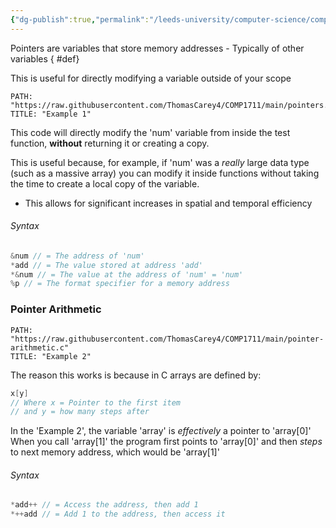 ```yaml
---
{"dg-publish":true,"permalink":"/leeds-university/computer-science/compulsory-modules/procedural-programming/pointers/"}
---
```


Pointers are variables that store memory addresses
	- Typically of other variables
{ #def}


This is useful for directly modifying a variable outside of your scope
```embed-c
PATH: "https://raw.githubusercontent.com/ThomasCarey4/COMP1711/main/pointers.c"
TITLE: "Example 1"
```
This code will directly modify the 'num' variable from inside the test function, **without** returning it or creating a copy.

This is useful because, for example, if 'num' was a *really* large data type (such as a massive array) you can modify it inside functions without taking the time to create a local copy of the variable.
- This allows for significant increases in spatial and temporal efficiency

###### Syntax
```C
&num // = The address of 'num'
*add // = The value stored at address 'add'
*&num // = The value at the address of 'num' = 'num'
%p // = The format specifier for a memory address
```
### Pointer Arithmetic
```embed-c
PATH: "https://raw.githubusercontent.com/ThomasCarey4/COMP1711/main/pointer-arithmetic.c"
TITLE: "Example 2"
```
The reason this works is because in C arrays are defined by:
```C
x[y]
// Where x = Pointer to the first item
// and y = how many steps after
```
In the 'Example 2', the variable 'array' is *effectively* a pointer to 'array\[0]'
When you call 'array\[1]' the program first points to 'array\[0]' and then *steps* to next memory address, which would be 'array\[1]'
###### Syntax
```C
*add++ // = Access the address, then add 1
*++add // = Add 1 to the address, then access it
```
